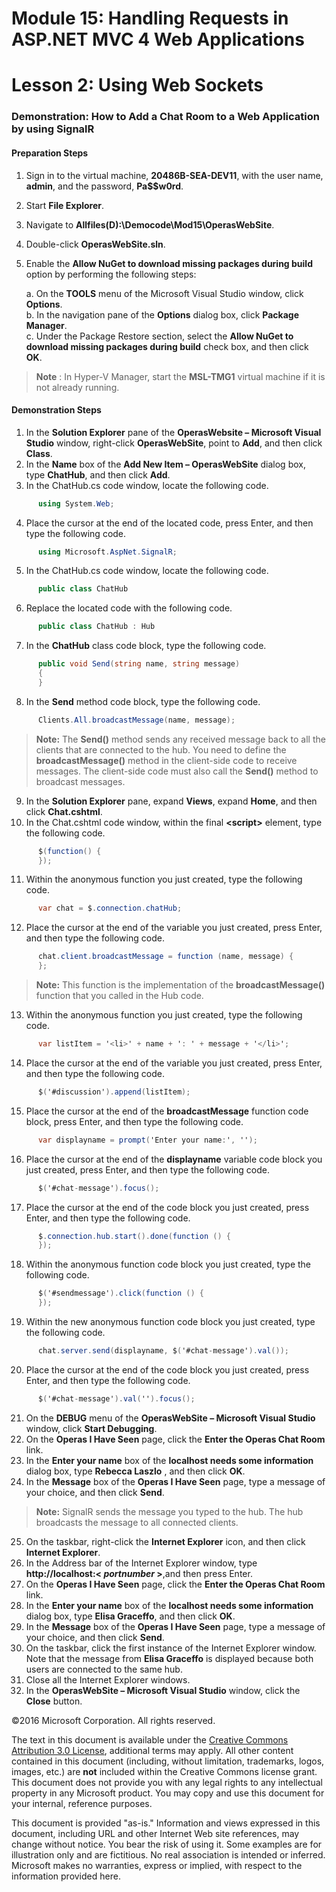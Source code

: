 # Module 15: Handling Requests in ASP.NET MVC 4 Web Applications

# Lesson 2: Using Web Sockets

### Demonstration: How to Add a Chat Room to a Web Application by using SignalR

#### Preparation Steps

1. Sign in to the virtual machine, **20486B-SEA-DEV11**, with the user name, **admin**, and the password, **Pa$$w0rd**.
2. Start **File Explorer**.
3. Navigate to **Allfiles(D):\Democode\Mod15\OperasWebSite**.
4. Double-click **OperasWebSite.sln**.
5. Enable the **Allow NuGet to download missing packages during build** option by performing the following steps:

   a. On the **TOOLS** menu of the Microsoft Visual Studio window, click **Options**.  
   b. In the navigation pane of the **Options** dialog box, click **Package Manager**.  
   c. Under the Package Restore section, select the **Allow NuGet to download missing packages during build** check box, and then click **OK**.

  >**Note** : In Hyper-V Manager, start the **MSL-TMG1** virtual machine if it is not already running.

#### Demonstration Steps

1. In the **Solution Explorer** pane of the **OperasWebsite – Microsoft Visual Studio** window, right-click **OperasWebSite**, point to **Add**, and then click **Class**.
2. In the **Name** box of the **Add New Item – OperasWebSite** dialog box, type **ChatHub**, and then click **Add**.
3. In the ChatHub.cs code window, locate the following code.

  ```cs
		using System.Web;
```
4. Place the cursor at the end of the located code, press Enter, and then type the following code.

  ```cs
		using Microsoft.AspNet.SignalR;
```
5. In the ChatHub.cs code window, locate the following code.

  ```cs
		public class ChatHub
```
6. Replace the located code with the following code.

  ```cs
		public class ChatHub : Hub
```
7. In the **ChatHub** class code block, type the following code.

  ```cs
		public void Send(string name, string message)
        {
        }
```
8. In the **Send** method code block, type the following code.

  ```cs
		Clients.All.broadcastMessage(name, message);
```
  >**Note:** The **Send()** method sends any received message back to all the clients that are connected to the hub. You need to define the **broadcastMessage()** method in the client-side code to receive messages. The client-side code must also call the **Send()** method to broadcast messages.

9. In the **Solution Explorer** pane, expand **Views**, expand **Home**, and then click **Chat.cshtml**.
10. In the Chat.cshtml code window, within the final **&lt;script&gt;** element, type the following code.

  ```cs
		$(function() {
        });
```
11. Within the anonymous function you just created, type the following code.

  ```cs
		var chat = $.connection.chatHub;
```
12. Place the cursor at the end of the variable you just created, press Enter, and then type the following code.

  ```cs
		chat.client.broadcastMessage = function (name, message) {
        };
```
  >**Note:** This function is the implementation of the **broadcastMessage()** function that you called in the Hub code.

13. Within the anonymous function you just created, type the following code.

  ```cs
		var listItem = '<li>' + name + ': ' + message + '</li>';
```
14. Place the cursor at the end of the variable you just created, press Enter, and then type the following code.

  ```cs
		$('#discussion').append(listItem);
```
15. Place the cursor at the end of the **broadcastMessage** function code block, press Enter, and then type the following code.

  ```cs
		var displayname = prompt('Enter your name:', '');
```
16. Place the cursor at the end of the **displayname** variable code block you just created, press Enter, and then type the following code.

  ```cs
		$('#chat-message').focus();
```
17. Place the cursor at the end of the code block you just created, press Enter, and then type the following code.

  ```cs
		$.connection.hub.start().done(function () {
        });
```
18. Within the anonymous function code block you just created, type the following code.

  ```cs
		$('#sendmessage').click(function () {
        });
```
19. Within the new anonymous function code block you just created, type the following code.

  ```cs
		chat.server.send(displayname, $('#chat-message').val());
```
20. Place the cursor at the end of the code block you just created, press Enter, and then type the following code.

  ```cs
		$('#chat-message').val('').focus();
```
21. On the **DEBUG** menu of the **OperasWebSite – Microsoft Visual Studio** window, click **Start Debugging**.
22. On the **Operas I Have Seen** page, click the **Enter the Operas Chat Room** link.
23. In the **Enter your name** box of the **localhost needs some information** dialog box, type **Rebecca Laszlo** , and then click **OK**.
24. In the **Message** box of the **Operas I Have Seen** page, type a message of your choice, and then click **Send**.

  >**Note:** SignalR sends the message you typed to the hub. The hub broadcasts the message to all connected clients.

25. On the taskbar, right-click the **Internet Explorer** icon, and then click **Internet Explorer**.
26. In the Address bar of the Internet Explorer window, type **http://localhost:&lt; _portnumber_ &gt;**,and then press Enter.
27. On the **Operas I Have Seen** page, click the **Enter the Operas Chat Room** link.
28. In the **Enter your name** box of the **localhost needs some information** dialog box, type **Elisa Graceffo**, and then click **OK**.
29. In the **Message** box of the **Operas I Have Seen** page, type a message of your choice, and then click **Send**.
30. On the taskbar, click the first instance of the Internet Explorer window. Note that the message from **Elisa Graceffo** is displayed because both users are connected to the same hub.
31. Close all the Internet Explorer windows.
32. In the **OperasWebSite – Microsoft Visual Studio** window, click the **Close** button.

©2016 Microsoft Corporation. All rights reserved.

The text in this document is available under the  [Creative Commons Attribution 3.0 License](https://creativecommons.org/licenses/by/3.0/legalcode), additional terms may apply. All other content contained in this document (including, without limitation, trademarks, logos, images, etc.) are  **not**  included within the Creative Commons license grant. This document does not provide you with any legal rights to any intellectual property in any Microsoft product. You may copy and use this document for your internal, reference purposes.

This document is provided &quot;as-is.&quot; Information and views expressed in this document, including URL and other Internet Web site references, may change without notice. You bear the risk of using it. Some examples are for illustration only and are fictitious. No real association is intended or inferred. Microsoft makes no warranties, express or implied, with respect to the information provided here.
